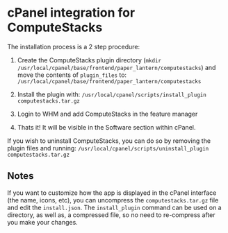 # cPanel integration for ComputeStacks

The installation process is a 2 step procedure:

1) Create the ComputeStacks plugin directory (`mkdir /usr/local/cpanel/base/frontend/paper_lantern/computestacks`) and move the contents of `plugin_files` to: `/usr/local/cpanel/base/frontend/paper_lantern/computestacks`

2) Install the plugin with: `/usr/local/cpanel/scripts/install_plugin computestacks.tar.gz`

3) Login to WHM and add ComputeStacks in the feature manager

4) Thats it! It will be visible in the Software section within cPanel.

If you wish to uninstall ComputeStacks, you can do so by removing the plugin files and running: `/usr/local/cpanel/scripts/uninstall_plugin computestacks.tar.gz`

## Notes

If you want to customize how the app is displayed in the cPanel interface (the name, icons, etc), you can uncompress the `computestacks.tar.gz` file and edit the `install.json`. The `install_plugin` command can be used on a directory, as well as, a compressed file, so no need to re-compress after you make your changes. 
